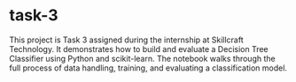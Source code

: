 # task-3
This project is Task 3 assigned during the internship at Skillcraft Technology. It demonstrates how to build and evaluate a Decision Tree Classifier using Python and scikit-learn. The notebook walks through the full process of data handling, training, and evaluating a classification model.
